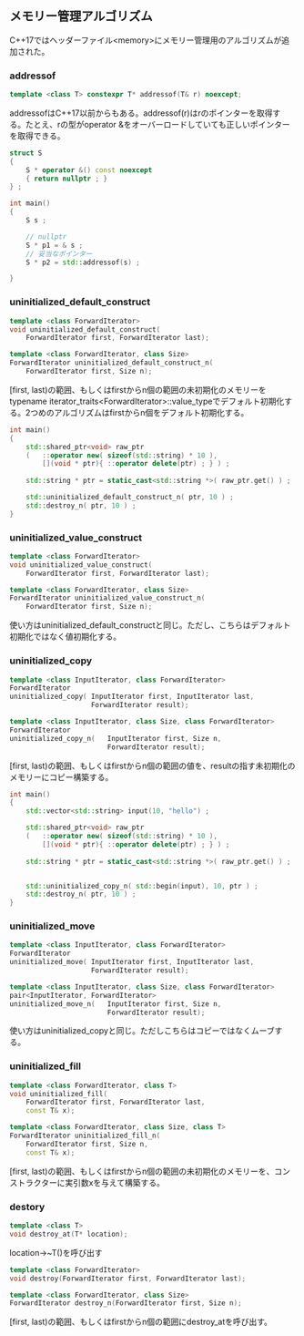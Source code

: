## メモリー管理アルゴリズム

C++17ではヘッダーファイル\<memory\>にメモリー管理用のアルゴリズムが追加された。

### addressof

~~~c++
template <class T> constexpr T* addressof(T& r) noexcept;
~~~

addressofはC++17以前からもある。addressof(r)はrのポインターを取得する。たとえ、rの型がoperator &をオーバーロードしていても正しいポインターを取得できる。

~~~cpp
struct S
{
    S * operator &() const noexcept
    { return nullptr ; } 
} ;

int main()
{
    S s ;

    // nullptr
    S * p1 = & s ;
    // 妥当なポインター
    S * p2 = std::addressof(s) ;

}
~~~

### uninitialized_default_construct

~~~c++
template <class ForwardIterator>
void uninitialized_default_construct(
    ForwardIterator first, ForwardIterator last);

template <class ForwardIterator, class Size>
ForwardIterator uninitialized_default_construct_n(
    ForwardIterator first, Size n);
~~~

[first, last)の範囲、もしくはfirstからn個の範囲の未初期化のメモリーをtypename iterator_traits\<ForwardIterator\>::value_typeでデフォルト初期化する。2つめのアルゴリズムはfirstからn個をデフォルト初期化する。

~~~cpp
int main()
{
    std::shared_ptr<void> raw_ptr
    (   ::operator new( sizeof(std::string) * 10 ),
        [](void * ptr){ ::operator delete(ptr) ; } ) ;
 
    std::string * ptr = static_cast<std::string *>( raw_ptr.get() ) ;

    std::uninitialized_default_construct_n( ptr, 10 ) ;
    std::destroy_n( ptr, 10 ) ;
}
~~~

### uninitialized_value_construct

~~~c++
template <class ForwardIterator>
void uninitialized_value_construct(
    ForwardIterator first, ForwardIterator last);

template <class ForwardIterator, class Size>
ForwardIterator uninitialized_value_construct_n(
    ForwardIterator first, Size n);
~~~

使い方はuninitialized_default_constructと同じ。ただし、こちらはデフォルト初期化ではなく値初期化する。

### uninitialized_copy

~~~c++
template <class InputIterator, class ForwardIterator>
ForwardIterator
uninitialized_copy( InputIterator first, InputIterator last,
                    ForwardIterator result);

template <class InputIterator, class Size, class ForwardIterator>
ForwardIterator
uninitialized_copy_n(   InputIterator first, Size n,
                        ForwardIterator result);
~~~

[first, last)の範囲、もしくはfirstからn個の範囲の値を、resultの指す未初期化のメモリーにコピー構築する。

~~~cpp
int main()
{
    std::vector<std::string> input(10, "hello") ;

    std::shared_ptr<void> raw_ptr
    (   ::operator new( sizeof(std::string) * 10 ),
        [](void * ptr){ ::operator delete(ptr) ; } ) ;
 
    std::string * ptr = static_cast<std::string *>( raw_ptr.get() ) ;


    std::uninitialized_copy_n( std::begin(input), 10, ptr ) ;
    std::destroy_n( ptr, 10 ) ;
}
~~~

### uninitialized_move

~~~c++
template <class InputIterator, class ForwardIterator>
ForwardIterator
uninitialized_move( InputIterator first, InputIterator last,
                    ForwardIterator result);

template <class InputIterator, class Size, class ForwardIterator>
pair<InputIterator, ForwardIterator>
uninitialized_move_n(   InputIterator first, Size n,
                        ForwardIterator result);
~~~

使い方はuninitialized_copyと同じ。ただしこちらはコピーではなくムーブする。

### uninitialized_fill

~~~c++
template <class ForwardIterator, class T>
void uninitialized_fill(
    ForwardIterator first, ForwardIterator last,
    const T& x);

template <class ForwardIterator, class Size, class T>
ForwardIterator uninitialized_fill_n(
    ForwardIterator first, Size n,
    const T& x);
~~~

[first, last)の範囲、もしくはfirstからn個の範囲の未初期化のメモリーを、コンストラクターに実引数xを与えて構築する。


### destory

~~~c++
template <class T>
void destroy_at(T* location);
~~~

location-\>~T()を呼び出す

~~~c++
template <class ForwardIterator>
void destroy(ForwardIterator first, ForwardIterator last);

template <class ForwardIterator, class Size>
ForwardIterator destroy_n(ForwardIterator first, Size n);
~~~

[first, last)の範囲、もしくはfirstからn個の範囲にdestroy_atを呼び出す。

